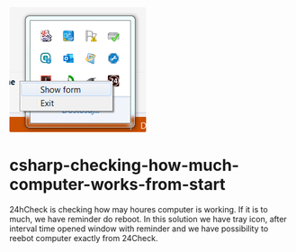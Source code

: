 ![alt-text](https://github.com/edenlandpl/csharp-checking-how-much-computer-works-from-start/blob/master/all24ProgramTray.png)

# csharp-checking-how-much-computer-works-from-start
24hCheck is checking how may houres computer is working. If it is to much, we have reminder do reboot. In this solution we have tray icon, after interval time opened window with reminder and we have possibility to reebot computer exactly from 24Check.
